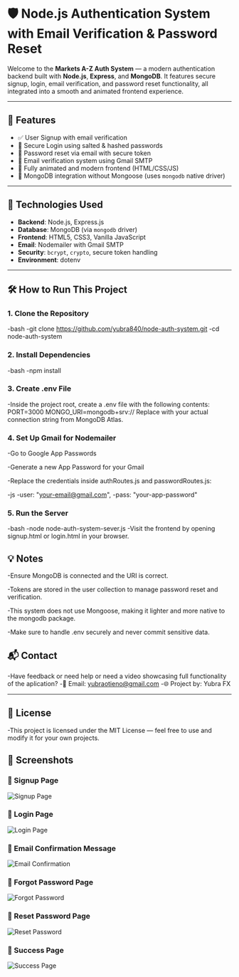 # 🛡️ Node.js Authentication System with Email Verification & Password Reset

Welcome to the **Markets A-Z Auth System** — a modern authentication backend built with **Node.js**, **Express**, and **MongoDB**. It features secure signup, login, email verification, and password reset functionality, all integrated into a smooth and animated frontend experience.

---

## 🚀 Features

- ✅ User Signup with email verification  
- 🔐 Secure Login using salted & hashed passwords  
- 🔁 Password reset via email with secure token  
- 📧 Email verification system using Gmail SMTP  
- 🎨 Fully animated and modern frontend (HTML/CSS/JS)  
- 🧠 MongoDB integration without Mongoose (uses `mongodb` native driver)

---

## 🧰 Technologies Used

- **Backend**: Node.js, Express.js  
- **Database**: MongoDB (via `mongodb` driver)  
- **Frontend**: HTML5, CSS3, Vanilla JavaScript  
- **Email**: Nodemailer with Gmail SMTP  
- **Security**: `bcrypt`, `crypto`, secure token handling  
- **Environment**: dotenv

---

## 🛠️ How to Run This Project

### 1. Clone the Repository

-bash
-git clone https://github.com/yubra840/node-auth-system.git
-cd node-auth-system
### 2. Install Dependencies
-bash
-npm install
### 3. Create .env File
-Inside the project root, create a .env file with the following contents:
PORT=3000
MONGO_URI=mongodb+srv://<your-mongodb-uri>
Replace <your-mongodb-uri> with your actual connection string from MongoDB Atlas.

### 4. Set Up Gmail for Nodemailer
-Go to Google App Passwords

-Generate a new App Password for your Gmail

-Replace the credentials inside authRoutes.js and passwordRoutes.js:

-js
-user: "your-email@gmail.com",
-pass: "your-app-password"
### 5. Run the Server
-bash
-node node-auth-system-sever.js
-Visit the frontend by opening signup.html or login.html in your browser.

## 💡 Notes
-Ensure MongoDB is connected and the URI is correct.

-Tokens are stored in the user collection to manage password reset and verification.

-This system does not use Mongoose, making it lighter and more native to the mongodb package.

-Make sure to handle .env securely and never commit sensitive data.
## 📬 Contact
-Have feedback or need help or need a video showcasing full functionality of the aplication?
-📧 Email: yubraotieno@gmail.com
-🌐 Project by: Yubra FX

---
## 📝 License
-This project is licensed under the MIT License — feel free to use and modify it for your own projects.

## 📸 Screenshots

### 📝 Signup Page
![Signup Page](screenshots/signup.png)

### 🔐 Login Page
![Login Page](screenshots/login.png)

### 📩 Email Confirmation Message
![Email Confirmation](screenshots/confirm-email.png)

### 🤯 Forgot Password Page
![Forgot Password](screenshots/forgot-password.png)

### 🔄 Reset Password Page
![Reset Password](screenshots/reset-password.png)

### 🎉 Success Page
![Success Page](screenshots/success.png)

